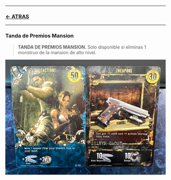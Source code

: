 
---

### [<- ATRAS](../README.md)

---



### Tanda de Premios Mansion

> **TANDA DE PREMIOS MANSION.**
Solo disponible si eliminas 1 monstruo de la mansion de alto nivel.

![alt mansion_rewards.jpg](https://github.com/jachiev8a/resident-evil-rule-book/blob/master/_python/img/mansion_rewards.jpg?raw=true)


